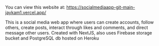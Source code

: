 You can view this website at: 
https://socialmediaapp-git-main-jaykam1.vercel.app/

This is a social media web app where users can create accounts, follow others, create posts, interact through likes and comments, and direct message other users.
Created with NextJS, also uses Firebase storage bucket and PostgreSQL db hosted on Heroku
